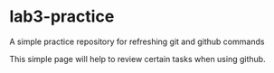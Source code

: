 # lab3-practice
A simple practice repository for refreshing git and github commands

This simple page will help to review certain tasks when using github.
